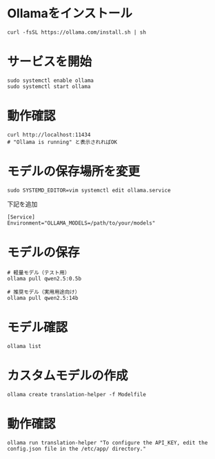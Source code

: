 # Ollamaをインストール

```
curl -fsSL https://ollama.com/install.sh | sh
```

# サービスを開始

```
sudo systemctl enable ollama
sudo systemctl start ollama
```

# 動作確認

```
curl http://localhost:11434
# "Ollama is running" と表示されればOK
```


# モデルの保存場所を変更

```
sudo SYSTEMD_EDITOR=vim systemctl edit ollama.service
```

下記を追加

```
[Service]
Environment="OLLAMA_MODELS=/path/to/your/models"
```

# モデルの保存

```
# 軽量モデル（テスト用）
ollama pull qwen2.5:0.5b

# 推奨モデル（実用用途向け）
ollama pull qwen2.5:14b
```

# モデル確認

```
ollama list
```

# カスタムモデルの作成

```
ollama create translation-helper -f Modelfile
```

# 動作確認

```
ollama run translation-helper "To configure the API_KEY, edit the config.json file in the /etc/app/ directory."

```
